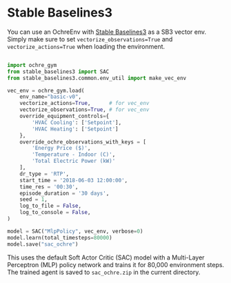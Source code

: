 # Stable Baselines3

You can use an OchreEnv with [Stable Baselines3](https://github.com/DLR-RM/stable-baselines3) as a SB3 vector env. Simply make sure to set `vectorize_observations=True` and `vectorize_actions=True` when loading the environment.

```python

import ochre_gym
from stable_baselines3 import SAC
from stable_baselines3.common.env_util import make_vec_env

vec_env = ochre_gym.load(
    env_name="basic-v0",
    vectorize_actions=True,      # for vec_env
    vectorize_observations=True, # for vec_env
    override_equipment_controls={
        'HVAC Cooling': ['Setpoint'],
        'HVAC Heating': ['Setpoint']
    },
    override_ochre_observations_with_keys = [
        'Energy Price ($)',
        'Temperature - Indoor (C)',
        'Total Electric Power (kW)'
    ],
    dr_type = 'RTP',
    start_time = '2018-06-03 12:00:00',
    time_res = '00:30',
    episode_duration = '30 days',
    seed = 1,
    log_to_file = False,
    log_to_console = False,
)

model = SAC("MlpPolicy", vec_env, verbose=0)
model.learn(total_timesteps=80000)
model.save("sac_ochre")
```

This uses the default Soft Actor Critic (SAC) model with a Multi-Layer Perceptron (MLP) policy network and trains it for 80,000 environment steps. The trained agent is saved to `sac_ochre.zip` in the current directory.
